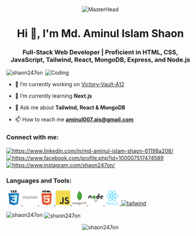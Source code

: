 <div align="center">
  <img src="https://media.licdn.com/dms/image/D4D12AQEZtPCuttD_iQ/article-cover_image-shrink_423_752/0/1697453573297?e=1725494400&v=beta&t=wTZySa1nfpPpCtDgbGOQilnPbBQYCRqQd_ljw4SIJ6E" alt="MasterHead" />
</div>
<h1 align="center">Hi 👋, I'm Md. Aminul Islam Shaon</h1>
<h3 align="center">Full-Stack Web Developer | Proficient in HTML, CSS, JavaScript, Tailwind, React, MongoDB, Express, and Node.js</h3>
<img align="right" alt="Coding" width="400" src="https://i.pinimg.com/originals/50/83/e0/5083e0a2a7dcaae07c142e8b87036a27.gif"/>
<p align="left"> <img src="https://komarev.com/ghpvc/?username=shaon247on&label=Profile%20views&color=0e75b6&style=flat" alt="shaon247on" /> </p>

- 🔭 I’m currently working on [Victory-Vault-A12](https://github.com/Shaon247on/Victory-Vault-A12)

- 🌱 I’m currently learning **Next.js**

- 💬 Ask me about **Tailwind, React & MongoDB**

- 📫 How to reach me **aminul007.ais@gmail.com**

<h3 align="left">Connect with me:</h3>
<p align="left">

<a href="https://linkedin.com/in/https://www.linkedin.com/in/md-aminul-islam-shaon-61198a208/" target="blank"><img align="center" src="https://raw.githubusercontent.com/rahuldkjain/github-profile-readme-generator/master/src/images/icons/Social/linked-in-alt.svg" alt="https://www.linkedin.com/in/md-aminul-islam-shaon-61198a208/" height="30" width="40" /></a>
<a href="https://fb.com/https://www.facebook.com/profile.php?id=100007517474589" target="blank"><img align="center" src="https://raw.githubusercontent.com/rahuldkjain/github-profile-readme-generator/master/src/images/icons/Social/facebook.svg" alt="https://www.facebook.com/profile.php?id=100007517474589" height="30" width="40" /></a>
<a href="https://instagram.com/https://www.instagram.com/shaon247on/" target="blank"><img align="center" src="https://raw.githubusercontent.com/rahuldkjain/github-profile-readme-generator/master/src/images/icons/Social/instagram.svg" alt="https://www.instagram.com/shaon247on/" height="30" width="40" /></a>
</p>

<h3 align="left">Languages and Tools:</h3>
<p align="left"> <a href="https://www.w3schools.com/css/" target="_blank" rel="noreferrer"> <img src="https://raw.githubusercontent.com/devicons/devicon/master/icons/css3/css3-original-wordmark.svg" alt="css3" width="40" height="40"/> </a> <a href="https://expressjs.com" target="_blank" rel="noreferrer"> <img src="https://raw.githubusercontent.com/devicons/devicon/master/icons/express/express-original-wordmark.svg" alt="express" width="40" height="40"/> </a> <a href="https://www.w3.org/html/" target="_blank" rel="noreferrer"> <img src="https://raw.githubusercontent.com/devicons/devicon/master/icons/html5/html5-original-wordmark.svg" alt="html5" width="40" height="40"/> </a> <a href="https://developer.mozilla.org/en-US/docs/Web/JavaScript" target="_blank" rel="noreferrer"> <img src="https://raw.githubusercontent.com/devicons/devicon/master/icons/javascript/javascript-original.svg" alt="javascript" width="40" height="40"/> </a> <a href="https://www.mongodb.com/" target="_blank" rel="noreferrer"> <img src="https://raw.githubusercontent.com/devicons/devicon/master/icons/mongodb/mongodb-original-wordmark.svg" alt="mongodb" width="40" height="40"/> </a> <a href="https://nodejs.org" target="_blank" rel="noreferrer"> <img src="https://raw.githubusercontent.com/devicons/devicon/master/icons/nodejs/nodejs-original-wordmark.svg" alt="nodejs" width="40" height="40"/> </a> <a href="https://reactjs.org/" target="_blank" rel="noreferrer"> <img src="https://raw.githubusercontent.com/devicons/devicon/master/icons/react/react-original-wordmark.svg" alt="react" width="40" height="40"/> </a> <a href="https://tailwindcss.com/" target="_blank" rel="noreferrer"> <img src="https://www.vectorlogo.zone/logos/tailwindcss/tailwindcss-icon.svg" alt="tailwind" width="40" height="40"/> </a> </p>

<p><img align="left" src="https://github-readme-stats.vercel.app/api/top-langs?username=shaon247on&show_icons=true&locale=en&layout=compact" alt="shaon247on" /></p>

<p>&nbsp;<img align="center" src="https://github-readme-stats.vercel.app/api?username=shaon247on&show_icons=true&locale=en" alt="shaon247on" /></p>

<div align="center">
  <p><img  src="https://github-readme-streak-stats.herokuapp.com/?user=shaon247on&" alt="shaon247on" /></p>
</div>
 
